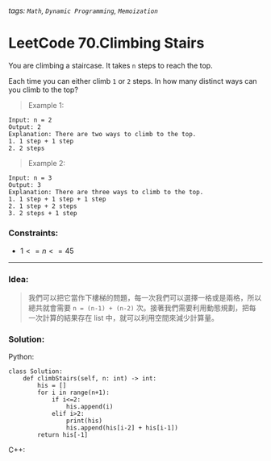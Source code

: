 ###### tags: `Math`, `Dynamic Programming`, `Memoization`

# LeetCode 70.Climbing Stairs

You are climbing a staircase. It takes ```n``` steps to reach the top.

Each time you can either climb ```1``` or ```2``` steps. In how many distinct ways can you climb to the top?  
  
 

>Example 1:
```
Input: n = 2
Output: 2
Explanation: There are two ways to climb to the top.
1. 1 step + 1 step
2. 2 steps
```
>Example 2:
```
Input: n = 3
Output: 3
Explanation: There are three ways to climb to the top.
1. 1 step + 1 step + 1 step
2. 1 step + 2 steps
3. 2 steps + 1 step
```
 

### Constraints:

- $1 <= n <= 45$
---
### Idea:
>我們可以把它當作下樓梯的問題，每一次我們可以選擇一格或是兩格，所以總共就會需要 ```n = (n-1) + (n-2)``` 次。接著我們需要利用動態規劃，把每一次計算的結果存在 list 中，就可以利用空間來減少計算量。
### Solution:

Python:
```python=
class Solution:
    def climbStairs(self, n: int) -> int:
        his = []
        for i in range(n+1):
            if i<=2:
                his.append(i)
            elif i>2:
                print(his)
                his.append(his[i-2] + his[i-1])
        return his[-1]
```

C++:
```cpp=
```